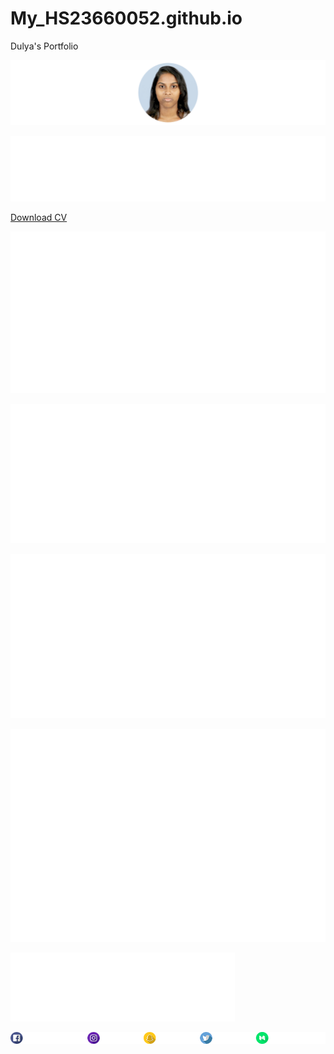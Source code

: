 # My_HS23660052.github.io
  Dulya's Portfolio 

![](pp.png)  
  
![](1.png)  
  
[Download CV](https://drive.google.com/file/d/1dEWa_-EkSr2vJwYnTupMr6vsr9qIM8Oz/view?usp=sharing)

![](2.png)

![](3.png)

![](4.png)

![](5.png)

![](6.png)

![](7.png)
